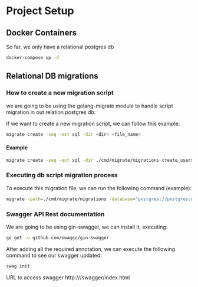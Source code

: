 # Project Setup

## Docker Containers
So far, we only have a relational postgres db
```bash
docker-compose up -d 
```
## Relational DB migrations

### How to create a new migration script
we are going to be using the golang-migrate module to handle script migration in out relation postgres db:

If we want to create a new migration script, we can follow this example:
```bash
migrate create -seq -ext sql -dir <dir> <file_name>
```

#### Example
```bash
migrate create -seq -ext sql -dir ./cmd/migrate/migrations create_users
```

### Executing db script migration process
To execute this migration file, we can run the following command (example):
```bash
migrate -path=./cmd/migrate/migrations -database="postgres://postgres:debtspassword@localhost/debts?sslmode=disable" up
```

### Swagger API Rest documentation
We are going to be using gin-swagger, we can install it, executing:
```bash
go get -u github.com/swaggo/gin-swagger
```
After adding all the required annotation, we can execute the following command to see our swagger updated:
```bash
swag init
```
URL to access swagger http://<url>/swagger/index.html
